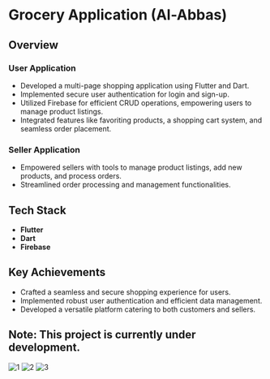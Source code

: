 # Grocery Application (Al-Abbas)

## Overview

### User Application

- Developed a multi-page shopping application using Flutter and Dart.
- Implemented secure user authentication for login and sign-up.
- Utilized Firebase for efficient CRUD operations, empowering users to manage product listings.
- Integrated features like favoriting products, a shopping cart system, and seamless order placement.

### Seller Application

- Empowered sellers with tools to manage product listings, add new products, and process orders.
- Streamlined order processing and management functionalities.

## Tech Stack

- **Flutter**
- **Dart**
- **Firebase**

## Key Achievements

- Crafted a seamless and secure shopping experience for users.
- Implemented robust user authentication and efficient data management.
- Developed a versatile platform catering to both customers and sellers.

## Note: This project is currently under development.


![1](https://github.com/nawed-alam/Grocery-Application/assets/97397699/d1966e17-295b-4b20-b4db-da74075cc4b3)
![2](https://github.com/nawed-alam/Grocery-Application/assets/97397699/7adddd73-f61e-4037-8f93-d40713760c20)
![3](https://github.com/nawed-alam/Grocery-Application/assets/97397699/fd03dcd7-115c-4f8a-8bf2-b7f841964487)
